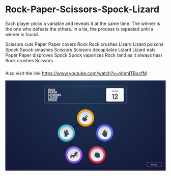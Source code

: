 # Rock-Paper-Scissors-Spock-Lizard
Each player picks a variable and reveals it at the same time. The winner is the one who defeats the others. In a tie, the process is repeated until a winner is found.


Scissors cuts Paper
Paper covers Rock
Rock crushes Lizard
Lizard poisons Spock
Spock smashes Scissors
Scissors decapitates Lizard
Lizard eats Paper
Paper disproves Spock
Spock vaporizes Rock
(and as it always has) Rock crushes Scissors.

###
Also visit the link https://www.youtube.com/watch?v=pIpmITBocfM

![](design/desktop.jpg)
